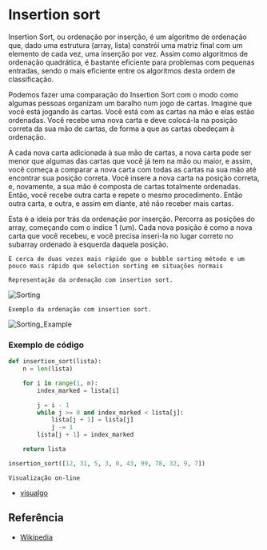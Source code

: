 # Insertion sort

Insertion Sort, ou ordenação por inserção, é um algoritmo de ordenação que, dado uma estrutura (array, lista) constrói uma matriz final com um elemento de cada vez, uma inserção por vez. Assim como algoritmos de ordenação quadrática, é bastante eficiente para problemas com pequenas entradas, sendo o mais eficiente entre os algoritmos desta ordem de classificação.

Podemos fazer uma comparação do Insertion Sort com o modo como algumas pessoas organizam um baralho num jogo de cartas. Imagine que você está jogando ás cartas. Você está com as cartas na mão e elas estão ordenadas. Você recebe uma nova carta e deve colocá-la na posição correta da sua mão de cartas, de forma a que as cartas obedeçam à ordenação.

A cada nova carta adicionada à sua mão de cartas, a nova carta pode ser menor que algumas das cartas que você já tem na mão ou maior, e assim, você começa a comparar a nova carta com todas as cartas na sua mão até encontrar sua posição correta. Você insere a nova carta na posição correta, e, novamente, a sua mão é composta de cartas totalmente ordenadas. Então, você recebe outra carta e repete o mesmo procedimento. Então outra carta, e outra, e assim em diante, até não receber mais cartas.

Esta é a ideia por trás da ordenação por inserção. Percorra as posições do array, começando com o índice 1 (um). Cada nova posição é como a nova carta que você recebeu, e você precisa inseri-la no lugar correto no subarray ordenado à esquerda daquela posição.

```
É cerca de duas vezes mais rápido que o bubble sorting método e um pouco mais rápido que selection sorting em situações normais
```

```
Representação da ordenação com insertion sort.
```
![Sorting](https://upload.wikimedia.org/wikipedia/commons/2/25/Insertion_sort_animation.gif)

```
Exemplo da ordenação com insertion sort.
```
![Sorting_Example](https://upload.wikimedia.org/wikipedia/commons/0/0f/Insertion-sort-example-300px.gif)

### Exemplo de código
```python
def insertion_sort(lista):
    n = len(lista)

    for i in range(1, n):
        index_marked = lista[i]

        j = i - 1
        while j >= 0 and index_marked < lista[j]:
            lista[j + 1] = lista[j]
            j -= 1
        lista[j + 1] = index_marked

    return lista

insertion_sort([12, 31, 5, 3, 0, 43, 99, 78, 32, 9, 7])
```

```
Visualização on-line
```
- [visualgo](https://visualgo.net/en/sorting)


## Referência

- [Wikipedia](https://en.wikipedia.org/wiki/Insertion_sort)